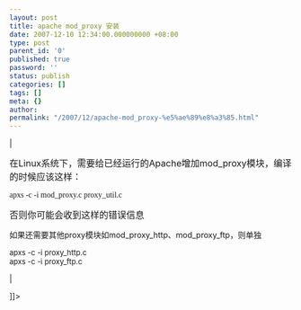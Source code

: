 ```yaml
---
layout: post
title: apache mod_proxy 安装
date: 2007-12-10 12:34:00.000000000 +08:00
type: post
parent_id: '0'
published: true
password: ''
status: publish
categories: []
tags: []
meta: {}
author: 
permalink: "/2007/12/apache-mod_proxy-%e5%ae%89%e8%a3%85.html"
---
```

| 

<font size="3">在Linux系统下，需要给已经运行的Apache增加mod_proxy模块，编译的时候应该这样：</font>

<font face="Tahoma">apxs -c -i mod_proxy.c proxy_util.c</font>

<font size="3">否则你可能会收到这样的错误信息</font>

如果还需要其他proxy模块如mod\_proxy\_http、mod\_proxy\_ftp，则单独

<font size="2">apxs -c -i proxy_http.c <br>
            apxs -c -i proxy_ftp.c</font>

 |

]]\>


